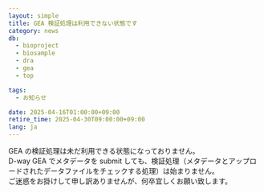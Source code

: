 ```yaml
---
layout: simple
title: GEA 検証処理は利用できない状態です
category: news
db:
  - bioproject
  - biosample
  - dra
  - gea
  - top

tags:
  - お知らせ

date: 2025-04-16T01:00:00+09:00
retire_time: 2025-04-30T09:00:00+09:00
lang: ja
---
```


GEA の検証処理は未だ利用できる状態になっておりません。  
D-way GEA でメタデータを submit しても、検証処理（メタデータとアップロードされたデータファイルをチェックする処理）は始まりません。  
ご迷惑をお掛けして申し訳ありませんが、何卒宜しくお願い致します。

